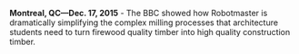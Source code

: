**Montreal, QC—Dec. 17, 2015** - The BBC showed how Robotmaster is dramatically simplifying the complex milling processes that architecture students need to turn firewood quality timber into high quality construction timber.
